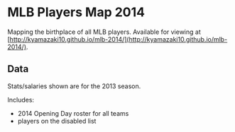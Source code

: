MLB Players Map 2014
====================

Mapping the birthplace of all MLB players. Available for viewing at [http://kyamazaki10.github.io/mlb-2014/](http://kyamazaki10.github.io/mlb-2014/).

Data
----
Stats/salaries shown are for the 2013 season.

Includes:
* 2014 Opening Day roster for all teams
* players on the disabled list